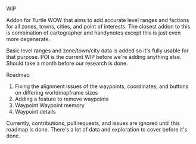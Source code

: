 WIP

Addon for Turtle WOW that aims to add accurate level ranges and factions for all zones, towns, cities, and point of interests.
The closest addon to this is combination of cartographer and handynotes except this is just even more degenerate.

Basic level ranges and zone/town/city data is added so it's fully usable for that purpose.
POI is the current WIP before we're adding anything else. Should take a month before our research is done.


Roadmap

1. Fixing the alignment issues of the waypoints, coordinates, and buttons on differing worldmapframe sizes
2. Adding a feature to remove waypoints
3. Waypoint Waypoint memory
4. Waypoint details


Currently, contributions, pull requests, and issues are ignored until this roadmap is done. There's a lot of data and exploration to cover before it's done.
